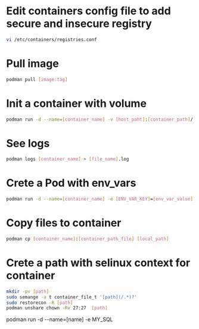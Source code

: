 # Edit containers config file to add secure and insecure registry

```sh
vi /etc/containers/registries.conf
```
# Pull image

```sh
podman pull [image:tag]
```

# Init a container with volume

```sh
podman run -d --name=[container_name] -v [host_paht]:[container_path]/:Z --pod [pod_name] [image:tag]
```

# See logs

```sh
podman logs [container_name] > [file_name].log
```

# Crete a Pod with env_vars

```sh
podman run -d --name=[container_name] -e [ENV_VAR_KEY]=[env_var_value] -p [host_port]:[container_pod] [image:tag]
```
# Copy files to container

```sh
podman cp [container_name]:[container_path_file] [local_path]
```

# Crete a path with selinux context for container

```sh
mkdir -pv [path]
sudo semange -a t container_file_t '[path](/.*)?'
sudo restorecon -R [path]
podman unshare chown -Rv 27:27  [path] 
```

podman run -d --name=[name] -e MY_SQL


